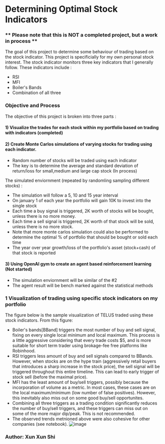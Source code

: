 # Determining Optimal Stock Indicators

### ** Please note that this is NOT a completed project, but a work in process  **

The goal of this project to determine some behaviour of trading based on the stock indicator. This project is specificially for my own personal stock interest. 
The stock indicator monitors three key indicators that I generally follow. 
These indicators include : 
* RSI
* MFI 
* Boiler's Bands 
* Combination of all three 


### Objective and Process 
The objective of this project is broken into three parts : 
#### 1) Visualize the trades for each stock within my portfolio based on trading with indicators (completed)



#### 2) Create Monte Carlos simulations of varying stocks for trading using each indicator. 
 * Random number of stocks will be traded using each indicator 
 * The key is to determine the average and standard deviation of return/loss for small,medium and large cap stock (In process)

 The simulated enviornment (repeated by randomling sampling different stocks) : 
 * The simulation will follow a 5, 10 and 15 year interval 
 * On january 1 of each year the portfolio will gain 10K to invest into the single stock 
 * Each time a buy signal is triggered, 2K worth of stocks will be bought, unless there is no more money. 
 * Each time a sell signal is triggered, 2K worth of that stock will be sold, unless there is no more stock.
 * Note that more monte carlos simulation could also be performed to determine the optimal % of portfolio that should be bought or sold each time 
 * The year over year growth/loss of the portfolio's asset (stock+cash) of that stock is reported 
 
#### 3) Using OpenAI gym to create an agent based reinforcement learning (Not started)
* The simulation enviornment will be similar of the #2 
* The agent result will be bench marked against the statistical methods 


### 1 Visualization of trading using specific stock indicators on my portfolio 
The figure below is the sample visualization of TELUS traded using these stock indicators. 
From this figure:
* Boiler's bands[BBand] triggers the most number of buy and sell signal, fixing on every single local minimum and local maximum. This process is a little aggressive considering that every trade costs $5, and is more suitable for short term trader using brokage-fee free platforms like Robinhood. 
* RSI triggers less amount of buy and sell signals compared to BBands. However, when stocks are on the hype train (aggressively retail buyers that introduces a sharp increase in the stock price), the sell signal will be triggered throughout this entire timeline. This can lead to early trigger of stock sell (before the maximal price). 
* MFI has the least amount of buy/sell triggers, possibly because the incorporation of volume as a metric. In most cases, these cases are on the local maximum/minimum (low number of false positives). However, this inevitably also miss out on some good buy/sell opportunites. 
* Combining all three triggers as a trading condition significantly reduces the number of buy/sell triggers, and these triggers can miss out on some of the more major dip/peak. This is not recommended. 
* The observed trends metnioned above were also cohesive for other companies (see notebook). 
![image](https://user-images.githubusercontent.com/29676594/115354572-c7d1bb80-a187-11eb-9e3a-0a1dcc0893f5.png)






### Author: Xun Xun Shi
